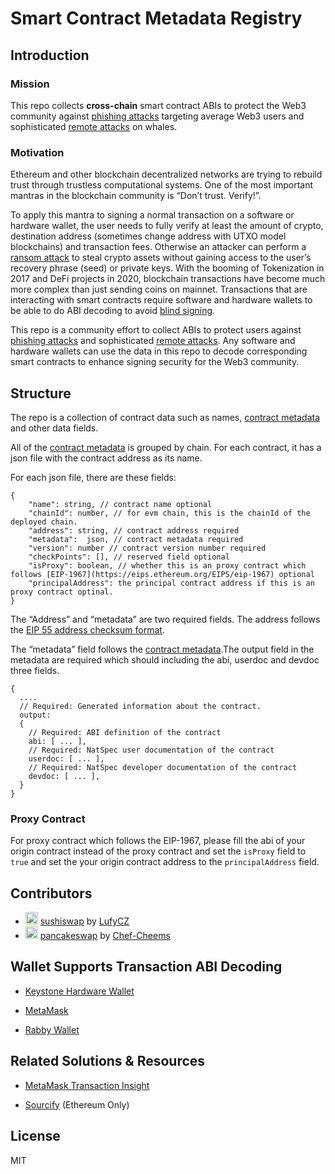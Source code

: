 #  Smart Contract Metadata Registry

## Introduction

### Mission
This repo collects **cross-chain** smart contract ABIs to protect the Web3 community against [phishing attacks](https://coinmarketcap.com/alexandria/article/phishing-attack-hits-two-major-defi-protocols-users-told-to-stay-away) targeting average Web3 users and sophisticated [remote attacks](https://medium.com/@hugh_karp/nxm-hack-update-72c5c017b48) on whales.

### Motivation
Ethereum and other blockchain decentralized networks are trying to rebuild trust through trustless computational systems. One of the most important mantras in the blockchain community is “Don’t trust. Verify!”.

To apply this mantra to signing a normal transaction on a software or hardware wallet, the user needs to fully verify at least the amount of crypto, destination address (sometimes change address with UTXO model blockchains) and transaction fees. Otherwise an attacker can perform a [ransom attack](https://thecharlatan.ch/Ransom-Coldcard/) to steal crypto assets without gaining access to the user’s recovery phrase (seed) or private keys.
With the booming of Tokenization in 2017 and DeFi projects in 2020, blockchain transactions have become much more complex than just sending coins on mainnet. Transactions that are interacting with smart contracts require software and hardware wallets to be able to do ABI decoding to avoid [blind signing](https://blog.keyst.one/blind-signing-a-security-black-hole-for-the-ethereum-community-13f909b848b6).

This repo is a community effort to collect ABIs to protect users against [phishing attacks](https://coinmarketcap.com/alexandria/article/phishing-attack-hits-two-major-defi-protocols-users-told-to-stay-away) and sophisticated [remote attacks](https://medium.com/@hugh_karp/nxm-hack-update-72c5c017b48). Any software and hardware wallets can use the data in this repo to decode corresponding smart contracts to enhance signing security for the Web3 community.

## Structure
The repo is a collection of contract data such as names, [contract metadata](https://docs.soliditylang.org/en/v0.8.6/metadata.html) and other data fields.

All of the [contract metadata](https://docs.soliditylang.org/en/v0.8.6/metadata.html) is grouped by chain. For each contract, it has a json file with  the contract address as its name.

For each json file, there are these fields:

```
{
    "name": string, // contract name optional
    "chainId": number, // for evm chain, this is the chainId of the deployed chain.
    "address": string, // contract address required
    "metadata":  json, // contract metadata required
    "version": number // contract version number required
    "checkPoints": [], // reserved field optional
    "isProxy": boolean, // whether this is an proxy contract which follows [EIP-1967](https://eips.ethereum.org/EIPS/eip-1967) optional
    "principalAddress": the principal contract address if this is an proxy contract optinal.
}
```
The “Address” and “metadata” are two required fields. The address follows the [EIP 55 address checksum format](https://github.com/ethereum/EIPs/issues/55).

The “metadata” field follows the [contract metadata](https://docs.soliditylang.org/en/v0.8.6/metadata.html).The output field in the metadata are required which should including the abi, userdoc and devdoc three fields. 

```
{
  ....
  // Required: Generated information about the contract.
  output:
  {
    // Required: ABI definition of the contract
    abi: [ ... ],
    // Required: NatSpec user documentation of the contract
    userdoc: [ ... ],
    // Required: NatSpec developer documentation of the contract
    devdoc: [ ... ],
  }
}

```

### Proxy Contract
For proxy contract which follows the EIP-1967, please fill the abi of your origin contract instead of the proxy contract and set the `isProxy` field to `true` and set the your origin contract address to the `principalAddress` field.

## Contributors
- <img src="https://www.sushi.com/_next/static/media/logo.d019d88b.png" width="20"/> [sushiswap](https://www.sushi.com/) by [LufyCZ](https://github.com/LufyCZ)
- <img src="https://pancakeswap.finance/images/tokens/0x0E09FaBB73Bd3Ade0a17ECC321fD13a19e81cE82.png" width="20"/> [pancakeswap](https://www.sushi.com/) by [Chef-Cheems](https://github.com/Chef-Cheems) 




## Wallet Supports Transaction ABI Decoding
- [Keystone Hardware Wallet](https://support.keyst.one/advanced-features/decode-defi-transactions)

- [MetaMask](https://metamask.zendesk.com/hc/en-us/articles/4412543412123)

- [Rabby Wallet](https://medium.com/@rabby_io/rabby-release-announcement-564406988e2b)  

## Related Solutions & Resources
- [MetaMask Transaction Insight](https://metamask.zendesk.com/hc/en-us/articles/4412543412123) 

- [Sourcify](https://sourcify.dev/) (Ethereum Only)

## License
MIT
